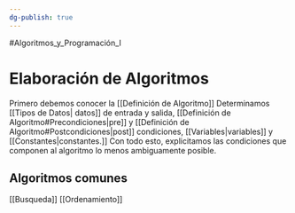 ```yaml
---
dg-publish: true
---
```

#Algoritmos_y_Programación_I
# Elaboración de Algoritmos
Primero debemos conocer la [[Definición de Algoritmo]]
Determinamos [[Tipos de Datos| datos]] de entrada y salida, [[Definición de Algoritmo#Precondiciones|pre]] y [[Definición de Algoritmo#Postcondiciones|post]] condiciones, [[Variables|variables]] y [[Constantes|constantes.]] Con todo esto, explicitamos las condiciones que componen al algoritmo lo menos ambiguamente posible.

## Algoritmos comunes
[[Busqueda]]
[[Ordenamiento]]